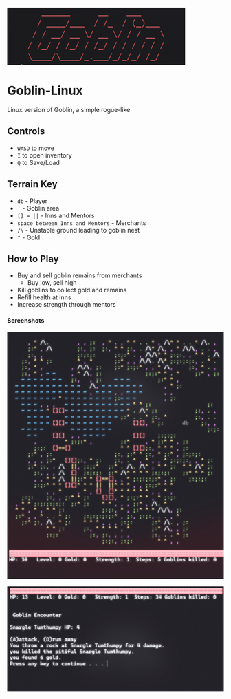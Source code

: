 ![image1](https://github.com/bearmade/Goblin-Linux/blob/main/img/goblinTitle.png)

# Goblin-Linux
Linux version of Goblin, a simple rogue-like

## Controls
- ``` WASD ``` to move
- ``` I ``` to open inventory
- ``` Q ``` to Save/Load

## Terrain Key
- ``` db ``` - Player
- ``` ' ``` - Goblin area
- ``` [] = || ``` - Inns and Mentors
- ``` space between Inns and Mentors ``` - Merchants
- ``` /\ ``` - Unstable ground leading to goblin nest
- ``` ^ ``` - Gold 

## How to Play
- Buy and sell goblin remains from merchants
    - Buy low, sell high
- Kill goblins to collect gold and remains
- Refill health at inns
- Increase strength through mentors


#### Screenshots

![image1](https://github.com/bearmade/Goblin-Linux/blob/main/img/goblinImage1.png)

![image1](https://github.com/bearmade/Goblin-Linux/blob/main/img/goblinImage2.png)
